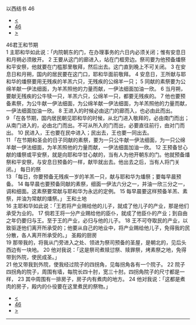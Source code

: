 ﻿





 以西结书 46




* [<](bible/EZK45.md)
* [46](bible/EZK.md)
* [>](bible/EZK47.md)



 
46君王和节期  
1 主耶和华如此说：「内院朝东的门，在办理事务的六日内必须关闭；惟有安息日和月朔必须敞开。 
2 王要从这门的廊进入，站在门框旁边。祭司要为他预备燔祭和平安祭，他就要在门槛那里敬拜，然后出去。这门直到晚上不可关闭。 
3 在安息日和月朔，国内的居民要在这门口，耶和华面前敬拜。 
4 安息日，王所献与耶和华的燔祭要用无残疾的羊羔六只，无残疾的公绵羊一只； 
5 同献的素祭要为公绵羊献一伊法细面，为羊羔照他的力量而献，一伊法细面加油一欣。 
6 当月朔，要献无残疾的公牛犊一只，羊羔六只，公绵羊一只，都要无残疾的。 
7 他也要预备素祭，为公牛献一伊法细面，为公绵羊献一伊法细面，为羊羔照他的力量而献，一伊法细面加油一欣。 
8 王进入的时候必由这门的廊而入，也必由此而出。  
9 「在各节期，国内居民朝见耶和华的时候，从北门进入敬拜的，必由南门而出；从南门进入的，必由北门而出。不可从所入的门而出，必要直往前行，由对门而出。 
10 民进入，王也要在民中进入；民出去，王也要一同出去。  
11 「在节期和圣会的日子同献的素祭，要为一只公牛献一伊法细面，为一只公绵羊献一伊法细面，为羊羔照他的力量而献，一伊法细面加油一欣。 
12 王预备甘心献的燔祭或平安祭，就是向耶和华甘心献的，当有人为他开朝东的门。他就预备燔祭和平安祭，与安息日预备的一样，献毕就出去。他出去之后，当有人将门关闭。」 每日的祭  
13 「每日，你要预备无残疾一岁的羊羔一只，献与耶和华为燔祭；要每早晨预备。 
14 每早晨也要预备同献的素祭，细面一伊法六分之一，并油一欣三分之一，调和细面。这素祭要常献与耶和华为永远的定例。 
15 每早晨要这样预备羊羔、素祭，并油为常献的燔祭。」 王和土地  
16 主耶和华如此说：「王若将产业赐给他的儿子，就成了他儿子的产业，那是他们承受为业的。 
17 倘若王将一分产业赐给他的臣仆，就成了他臣仆的产业；到自由之年仍要归与王。至于王的产业，必归与他的儿子。 
18 王不可夺取民的产业，以致驱逐他们离开所承受的；他要从自己的地业中，将产业赐给他儿子，免得我的民分散，各人离开所承受的。」 圣殿的厨房  
19 那带我的，将我从门旁进入之处、领进为祭司预备的圣屋，是朝北的，见后头西边有一块地。 
20 他对我说：「这是祭司煮赎愆祭、赎罪祭，烤素祭之地，免得带到外院，使民成圣。」  
21 他又带我到外院，使我经过院子的四拐角，见每拐角各有一个院子。 
22 院子四拐角的院子，周围有墙，每院长四十肘，宽三十肘。四拐角院子的尺寸都是一样， 
23 其中周围有一排房子，房子内有煮肉的地方。 
24 他对我说：「这都是煮肉的房子，殿内的仆役要在这里煮民的祭物。」 
* [<](bible/EZK45.md)
* [46](bible/EZK.md)
* [>](bible/EZK47.md)





---









